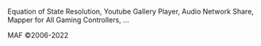 
Equation of State Resolution, Youtube Gallery Player, Audio Network Share, Mapper for All Gaming Controllers, ...

MAF ©2006-2022

